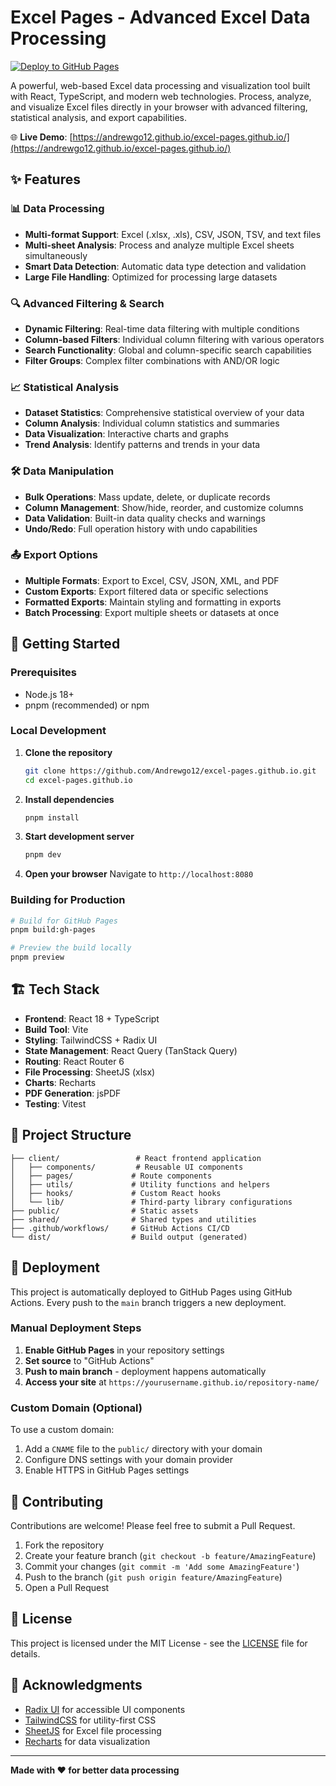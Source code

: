 # Excel Pages - Advanced Excel Data Processing

[![Deploy to GitHub Pages](https://github.com/Andrewgo12/excel-pages.github.io/actions/workflows/deploy.yml/badge.svg)](https://github.com/Andrewgo12/excel-pages.github.io/actions/workflows/deploy.yml)

A powerful, web-based Excel data processing and visualization tool built with React, TypeScript, and modern web technologies. Process, analyze, and visualize Excel files directly in your browser with advanced filtering, statistical analysis, and export capabilities.

🌐 **Live Demo**: [https://andrewgo12.github.io/excel-pages.github.io/](https://andrewgo12.github.io/excel-pages.github.io/)

## ✨ Features

### 📊 Data Processing
- **Multi-format Support**: Excel (.xlsx, .xls), CSV, JSON, TSV, and text files
- **Multi-sheet Analysis**: Process and analyze multiple Excel sheets simultaneously
- **Smart Data Detection**: Automatic data type detection and validation
- **Large File Handling**: Optimized for processing large datasets

### 🔍 Advanced Filtering & Search
- **Dynamic Filtering**: Real-time data filtering with multiple conditions
- **Column-based Filters**: Individual column filtering with various operators
- **Search Functionality**: Global and column-specific search capabilities
- **Filter Groups**: Complex filter combinations with AND/OR logic

### 📈 Statistical Analysis
- **Dataset Statistics**: Comprehensive statistical overview of your data
- **Column Analysis**: Individual column statistics and summaries
- **Data Visualization**: Interactive charts and graphs
- **Trend Analysis**: Identify patterns and trends in your data

### 🛠️ Data Manipulation
- **Bulk Operations**: Mass update, delete, or duplicate records
- **Column Management**: Show/hide, reorder, and customize columns
- **Data Validation**: Built-in data quality checks and warnings
- **Undo/Redo**: Full operation history with undo capabilities

### 📤 Export Options
- **Multiple Formats**: Export to Excel, CSV, JSON, XML, and PDF
- **Custom Exports**: Export filtered data or specific selections
- **Formatted Exports**: Maintain styling and formatting in exports
- **Batch Processing**: Export multiple sheets or datasets at once

## 🚀 Getting Started

### Prerequisites
- Node.js 18+ 
- pnpm (recommended) or npm

### Local Development

1. **Clone the repository**
   ```bash
   git clone https://github.com/Andrewgo12/excel-pages.github.io.git
   cd excel-pages.github.io
   ```

2. **Install dependencies**
   ```bash
   pnpm install
   ```

3. **Start development server**
   ```bash
   pnpm dev
   ```

4. **Open your browser**
   Navigate to `http://localhost:8080`

### Building for Production

```bash
# Build for GitHub Pages
pnpm build:gh-pages

# Preview the build locally
pnpm preview
```

## 🏗️ Tech Stack

- **Frontend**: React 18 + TypeScript
- **Build Tool**: Vite
- **Styling**: TailwindCSS + Radix UI
- **State Management**: React Query (TanStack Query)
- **Routing**: React Router 6
- **File Processing**: SheetJS (xlsx)
- **Charts**: Recharts
- **PDF Generation**: jsPDF
- **Testing**: Vitest

## 📁 Project Structure

```
├── client/                 # React frontend application
│   ├── components/         # Reusable UI components
│   ├── pages/             # Route components
│   ├── utils/             # Utility functions and helpers
│   ├── hooks/             # Custom React hooks
│   └── lib/               # Third-party library configurations
├── public/                # Static assets
├── shared/                # Shared types and utilities
├── .github/workflows/     # GitHub Actions CI/CD
└── dist/                  # Build output (generated)
```

## 🚀 Deployment

This project is automatically deployed to GitHub Pages using GitHub Actions. Every push to the `main` branch triggers a new deployment.

### Manual Deployment Steps

1. **Enable GitHub Pages** in your repository settings
2. **Set source** to "GitHub Actions"
3. **Push to main branch** - deployment happens automatically
4. **Access your site** at `https://yourusername.github.io/repository-name/`

### Custom Domain (Optional)

To use a custom domain:
1. Add a `CNAME` file to the `public/` directory with your domain
2. Configure DNS settings with your domain provider
3. Enable HTTPS in GitHub Pages settings

## 🤝 Contributing

Contributions are welcome! Please feel free to submit a Pull Request.

1. Fork the repository
2. Create your feature branch (`git checkout -b feature/AmazingFeature`)
3. Commit your changes (`git commit -m 'Add some AmazingFeature'`)
4. Push to the branch (`git push origin feature/AmazingFeature`)
5. Open a Pull Request

## 📝 License

This project is licensed under the MIT License - see the [LICENSE](LICENSE) file for details.

## 🙏 Acknowledgments

- [Radix UI](https://www.radix-ui.com/) for accessible UI components
- [TailwindCSS](https://tailwindcss.com/) for utility-first CSS
- [SheetJS](https://sheetjs.com/) for Excel file processing
- [Recharts](https://recharts.org/) for data visualization

---

**Made with ❤️ for better data processing**
